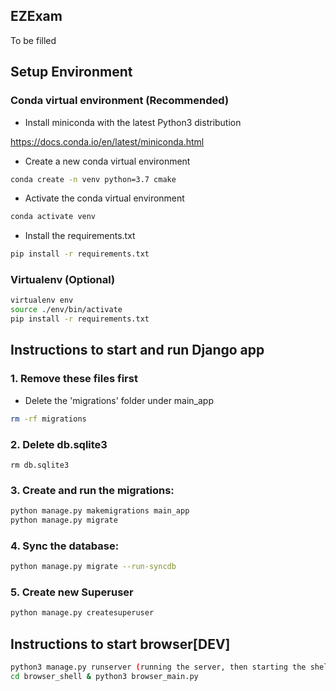 ## EZExam 

To be filled

## Setup Environment

### Conda virtual environment (Recommended)

* Install miniconda with the latest Python3 distribution

https://docs.conda.io/en/latest/miniconda.html

* Create a new conda virtual environment

```sh
conda create -n venv python=3.7 cmake
```

* Activate the conda virtual environment

```sh
conda activate venv
```

* Install the requirements.txt

```sh
pip install -r requirements.txt
```

### Virtualenv (Optional)

```sh
virtualenv env
source ./env/bin/activate
pip install -r requirements.txt
```
## Instructions to start and run Django app

### 1. Remove these files first

* Delete the 'migrations' folder under main_app

```sh
rm -rf migrations
```
### 2. Delete db.sqlite3

```
rm db.sqlite3
```

### 3. Create and run the migrations:

```sh
python manage.py makemigrations main_app
python manage.py migrate
```

### 4. Sync the database:

```sh
python manage.py migrate --run-syncdb
```

### 5. Create new Superuser

```sh
python manage.py createsuperuser
```
## Instructions to start browser[DEV]

```sh
python3 manage.py runserver (running the server, then starting the shell)
cd browser_shell & python3 browser_main.py
```
